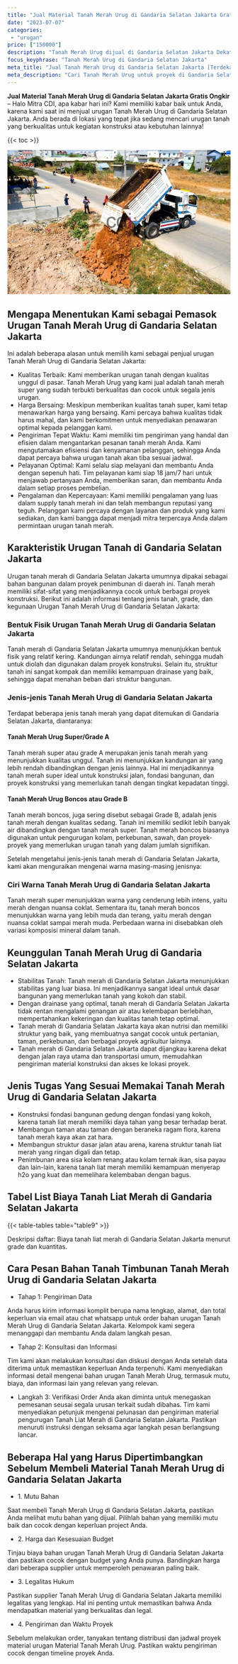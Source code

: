 ```yaml
---
title: "Jual Material Tanah Merah Urug di Gandaria Selatan Jakarta Gratis Ongkir"
date: "2023-07-07"
categories:
 - "urugan"
price: ["150000"]
description: "Tanah Merah Urug dijual di Gandaria Selatan Jakarta Dekat. Tanah Merah Urug ini sering digunakan dalam proyek konstruksi sebagai material timbunan yang berkualitas dan tepat guna. Silakan hubungi kami untuk informasi lebih lanjut."
focus_keyphrase: "Tanah Merah Urug di Gandaria Selatan Jakarta"
meta_title: "Jual Tanah Merah Urug di Gandaria Selatan Jakarta [Terdekat] - CDI"
meta_description: "Cari Tanah Merah Urug untuk proyek di Gandaria Selatan Jakarta? Kami menyediakan Tanah Merah Urug berkualitas untuk urugan lahan. Segera dapatkan penawaran terbaik."
---
```


**Jual Material Tanah Merah Urug di Gandaria Selatan Jakarta Gratis Ongkir** – Halo Mitra CDI, apa kabar hari ini? Kami memiliki kabar baik untuk Anda, karena kami saat ini menjual urugan Tanah Merah Urug di Gandaria Selatan Jakarta. Anda berada di lokasi yang tepat jika sedang mencari urugan tanah yang berkualitas untuk kegiatan konstruksi atau kebutuhan lainnya!

{{< toc >}}

![Jual Material Tanah Merah Urug di Gandaria Selatan Jakarta Gratis Ongkir](/images/tanah/tanah-urug-19.jpg)

## Mengapa Menentukan Kami sebagai Pemasok Urugan Tanah Merah Urug di Gandaria Selatan Jakarta

Ini adalah beberapa alasan untuk memilih kami sebagai penjual urugan Tanah Merah Urug di Gandaria Selatan Jakarta:

*   Kualitas Terbaik: Kami memberikan urugan tanah dengan kualitas unggul di pasar. Tanah Merah Urug yang kami jual adalah tanah merah super yang sudah terbukti berkualitas dan cocok untuk segala jenis urugan.
*   Harga Bersaing: Meskipun memberikan kualitas tanah super, kami tetap menawarkan harga yang bersaing. Kami percaya bahwa kualitas tidak harus mahal, dan kami berkomitmen untuk menyediakan penawaran optimal kepada pelanggan kami.
*   Pengiriman Tepat Waktu: Kami memiliki tim pengiriman yang handal dan efisien dalam mengantarkan pesanan tanah merah Anda. Kami mengutamakan efisiensi dan kenyamanan pelanggan, sehingga Anda dapat percaya bahwa urugan tanah akan tiba sesuai jadwal.
*   Pelayanan Optimal: Kami selalu siap melayani dan membantu Anda dengan sepenuh hati. Tim pelayanan kami siap 18 jam/7 hari untuk menjawab pertanyaan Anda, memberikan saran, dan membantu Anda dalam setiap proses pembelian.
*   Pengalaman dan Kepercayaan: Kami memiliki pengalaman yang luas dalam supply tanah merah ini dan telah membangun reputasi yang teguh. Pelanggan kami percaya dengan layanan dan produk yang kami sediakan, dan kami bangga dapat menjadi mitra terpercaya Anda dalam permintaan urugan tanah merah.

## Karakteristik Urugan Tanah di Gandaria Selatan Jakarta

Urugan tanah merah di Gandaria Selatan Jakarta umumnya dipakai sebagai bahan bangunan dalam proyek penimbunan di daerah ini. Tanah merah memiliki sifat-sifat yang menjadikannya cocok untuk berbagai proyek konstruksi. Berikut ini adalah informasi tentang jenis tanah, grade, dan kegunaan Urugan Tanah Merah Urug di Gandaria Selatan Jakarta:

### Bentuk Fisik Urugan Tanah Merah Urug di Gandaria Selatan Jakarta

Tanah merah di Gandaria Selatan Jakarta umumnya menunjukkan bentuk fisik yang relatif kering. Kandungan airnya relatif rendah, sehingga mudah untuk diolah dan digunakan dalam proyek konstruksi. Selain itu, struktur tanah ini sangat kompak dan memiliki kemampuan drainase yang baik, sehingga dapat menahan beban dari struktur bangunan.

### Jenis-jenis Tanah Merah Urug di Gandaria Selatan Jakarta

Terdapat beberapa jenis tanah merah yang dapat ditemukan di Gandaria Selatan Jakarta, diantaranya:

#### Tanah Merah Urug Super/Grade A

Tanah merah super atau grade A merupakan jenis tanah merah yang menunjukkan kualitas unggul. Tanah ini menunjukkan kandungan air yang lebih rendah dibandingkan dengan jenis lainnya. Hal ini menjadikannya tanah merah super ideal untuk konstruksi jalan, fondasi bangunan, dan proyek konstruksi yang memerlukan tanah dengan tingkat kepadatan tinggi.

#### Tanah Merah Urug Boncos atau Grade B

Tanah merah boncos, juga sering disebut sebagai Grade B, adalah jenis tanah merah dengan kualitas sedang. Tanah ini memiliki sedikit lebih banyak air dibandingkan dengan tanah merah super. Tanah merah boncos biasanya digunakan untuk pengurugan kolam, perkebunan, sawah, dan proyek-proyek yang memerlukan urugan tanah yang dalam jumlah signifikan.

Setelah mengetahui jenis-jenis tanah merah di Gandaria Selatan Jakarta, kami akan menguraikan mengenai warna masing-masing jenisnya:

### Ciri Warna Tanah Merah Urug di Gandaria Selatan Jakarta

Tanah merah super menunjukkan warna yang cenderung lebih intens, yaitu merah dengan nuansa coklat. Sementara itu, tanah merah boncos menunjukkan warna yang lebih muda dan terang, yaitu merah dengan nuansa coklat sampai merah muda. Perbedaan warna ini disebabkan oleh variasi komposisi mineral dalam tanah.

## Keunggulan Tanah Merah Urug di Gandaria Selatan Jakarta

*   Stabilitas Tanah: Tanah merah di Gandaria Selatan Jakarta menunjukkan stabilitas yang luar biasa. Ini menjadikannya sangat ideal untuk dasar bangunan yang memerlukan tanah yang kokoh dan stabil.
*   Dengan drainase yang optimal, tanah merah di Gandaria Selatan Jakarta tidak rentan mengalami genangan air atau kelembapan berlebihan, mempertahankan kekeringan dan kualitas tanah tetap optimal.
*   Tanah merah di Gandaria Selatan Jakarta kaya akan nutrisi dan memiliki struktur yang baik, yang membuatnya sangat cocok untuk pertanian, taman, perkebunan, dan berbagai proyek agrikultur lainnya.
*   Tanah merah di Gandaria Selatan Jakarta dapat dijangkau karena dekat dengan jalan raya utama dan transportasi umum, memudahkan pengiriman material konstruksi dan akses ke lokasi proyek.

## Jenis Tugas Yang Sesuai Memakai Tanah Merah Urug di Gandaria Selatan Jakarta

*   Konstruksi fondasi bangunan gedung dengan fondasi yang kokoh, karena tanah liat merah memiliki daya tahan yang besar terhadap berat.
*   Membangun taman atau taman dengan beraneka ragam flora, karena tanah merah kaya akan zat hara.
*   Membangun struktur dasar jalan atau arena, karena struktur tanah liat merah yang ringan digali dan tetap.
*   Penimbunan area sisa kolam renang atau kolam ternak ikan, sisa payau dan lain-lain, karena tanah liat merah memiliki kemampuan menyerap h2o yang kuat dan memelihara kelembaban dengan bagus.

## Tabel List Biaya Tanah Liat Merah di Gandaria Selatan Jakarta

{{< table-tables table="table9" >}}

Deskripsi daftar: Biaya tanah liat merah di Gandaria Selatan Jakarta menurut grade dan kuantitas.

## Cara Pesan Bahan Tanah Timbunan Tanah Merah Urug di Gandaria Selatan Jakarta

*   Tahap 1: Pengiriman Data

Anda harus kirim informasi komplit berupa nama lengkap, alamat, dan total keperluan via email atau chat whatsapp untuk order bahan urugan Tanah Merah Urug di Gandaria Selatan Jakarta. Kelompok kami segera menanggapi dan membantu Anda dalam langkah pesan.
*   Tahap 2: Konsultasi dan Informasi

Tim kami akan melakukan konsultasi dan diskusi dengan Anda setelah data diterima untuk memastikan keperluan Anda terpenuhi. Kami menyediakan informasi detail mengenai bahan urugan Tanah Merah Urug, termasuk mutu, biaya, dan informasi lain yang relevan yang relevan.
*   Langkah 3: Verifikasi Order
Anda akan diminta untuk menegaskan pemesanan seusai segala urusan terkait sudah dibahas. Tim kami menyediakan petunjuk mengenai pelunasan dan pengiriman material pengurugan Tanah Liat Merah di Gandaria Selatan Jakarta. Pastikan menuruti instruksi dengan seksama agar langkah pesan berlangsung lancar.

## Beberapa Hal yang Harus Dipertimbangkan Sebelum Membeli Material Tanah Merah Urug di Gandaria Selatan Jakarta

*   1\. Mutu Bahan

Saat membeli Tanah Merah Urug di Gandaria Selatan Jakarta, pastikan Anda melihat mutu bahan yang dijual. Pilihlah bahan yang memiliki mutu baik dan cocok dengan keperluan project Anda.
*   2\. Harga dan Kesesuaian Budget

Tinjau biaya bahan urugan Tanah Merah Urug di Gandaria Selatan Jakarta dan pastikan cocok dengan budget yang Anda punya. Bandingkan harga dari beberapa supplier untuk memperoleh penawaran paling baik.
*   3\. Legalitas Hukum

Pastikan supplier Tanah Merah Urug di Gandaria Selatan Jakarta memiliki legalitas yang lengkap. Hal ini penting untuk memastikan bahwa Anda mendapatkan material yang berkualitas dan legal.
*   4\. Pengiriman dan Waktu Proyek

Sebelum melakukan order, tanyakan tentang distribusi dan jadwal proyek material urugan Material Tanah Merah Urug. Pastikan waktu pengiriman cocok dengan timeline proyek Anda.